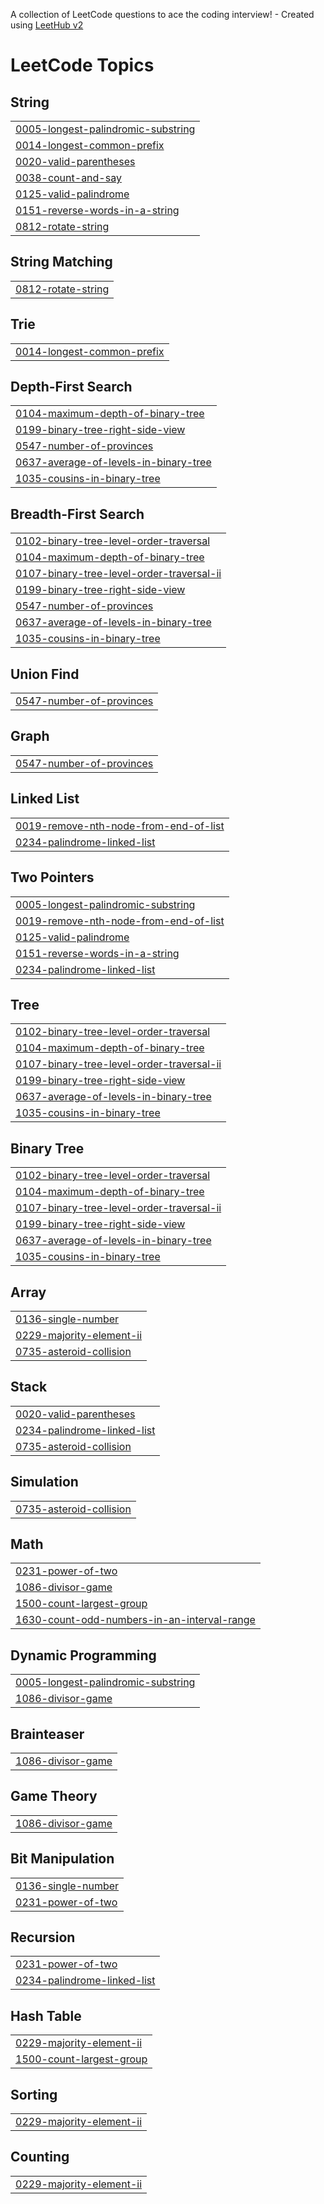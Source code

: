 A collection of LeetCode questions to ace the coding interview! - Created using [LeetHub v2](https://github.com/arunbhardwaj/LeetHub-2.0)
<!---LeetCode Topics Start-->
# LeetCode Topics
## String
|  |
| ------- |
| [0005-longest-palindromic-substring](https://github.com/sakthivel-sivakumar/LEARN-DSA/tree/master/0005-longest-palindromic-substring) |
| [0014-longest-common-prefix](https://github.com/sakthivel-sivakumar/LEARN-DSA/tree/master/0014-longest-common-prefix) |
| [0020-valid-parentheses](https://github.com/sakthivel-sivakumar/LEARN-DSA/tree/master/0020-valid-parentheses) |
| [0038-count-and-say](https://github.com/sakthivel-sivakumar/LEARN-DSA/tree/master/0038-count-and-say) |
| [0125-valid-palindrome](https://github.com/sakthivel-sivakumar/LEARN-DSA/tree/master/0125-valid-palindrome) |
| [0151-reverse-words-in-a-string](https://github.com/sakthivel-sivakumar/LEARN-DSA/tree/master/0151-reverse-words-in-a-string) |
| [0812-rotate-string](https://github.com/sakthivel-sivakumar/LEARN-DSA/tree/master/0812-rotate-string) |
## String Matching
|  |
| ------- |
| [0812-rotate-string](https://github.com/sakthivel-sivakumar/LEARN-DSA/tree/master/0812-rotate-string) |
## Trie
|  |
| ------- |
| [0014-longest-common-prefix](https://github.com/sakthivel-sivakumar/LEARN-DSA/tree/master/0014-longest-common-prefix) |
## Depth-First Search
|  |
| ------- |
| [0104-maximum-depth-of-binary-tree](https://github.com/sakthivel-sivakumar/LEARN-DSA/tree/master/0104-maximum-depth-of-binary-tree) |
| [0199-binary-tree-right-side-view](https://github.com/sakthivel-sivakumar/LEARN-DSA/tree/master/0199-binary-tree-right-side-view) |
| [0547-number-of-provinces](https://github.com/sakthivel-sivakumar/LEARN-DSA/tree/master/0547-number-of-provinces) |
| [0637-average-of-levels-in-binary-tree](https://github.com/sakthivel-sivakumar/LEARN-DSA/tree/master/0637-average-of-levels-in-binary-tree) |
| [1035-cousins-in-binary-tree](https://github.com/sakthivel-sivakumar/LEARN-DSA/tree/master/1035-cousins-in-binary-tree) |
## Breadth-First Search
|  |
| ------- |
| [0102-binary-tree-level-order-traversal](https://github.com/sakthivel-sivakumar/LEARN-DSA/tree/master/0102-binary-tree-level-order-traversal) |
| [0104-maximum-depth-of-binary-tree](https://github.com/sakthivel-sivakumar/LEARN-DSA/tree/master/0104-maximum-depth-of-binary-tree) |
| [0107-binary-tree-level-order-traversal-ii](https://github.com/sakthivel-sivakumar/LEARN-DSA/tree/master/0107-binary-tree-level-order-traversal-ii) |
| [0199-binary-tree-right-side-view](https://github.com/sakthivel-sivakumar/LEARN-DSA/tree/master/0199-binary-tree-right-side-view) |
| [0547-number-of-provinces](https://github.com/sakthivel-sivakumar/LEARN-DSA/tree/master/0547-number-of-provinces) |
| [0637-average-of-levels-in-binary-tree](https://github.com/sakthivel-sivakumar/LEARN-DSA/tree/master/0637-average-of-levels-in-binary-tree) |
| [1035-cousins-in-binary-tree](https://github.com/sakthivel-sivakumar/LEARN-DSA/tree/master/1035-cousins-in-binary-tree) |
## Union Find
|  |
| ------- |
| [0547-number-of-provinces](https://github.com/sakthivel-sivakumar/LEARN-DSA/tree/master/0547-number-of-provinces) |
## Graph
|  |
| ------- |
| [0547-number-of-provinces](https://github.com/sakthivel-sivakumar/LEARN-DSA/tree/master/0547-number-of-provinces) |
## Linked List
|  |
| ------- |
| [0019-remove-nth-node-from-end-of-list](https://github.com/sakthivel-sivakumar/LEARN-DSA/tree/master/0019-remove-nth-node-from-end-of-list) |
| [0234-palindrome-linked-list](https://github.com/sakthivel-sivakumar/LEARN-DSA/tree/master/0234-palindrome-linked-list) |
## Two Pointers
|  |
| ------- |
| [0005-longest-palindromic-substring](https://github.com/sakthivel-sivakumar/LEARN-DSA/tree/master/0005-longest-palindromic-substring) |
| [0019-remove-nth-node-from-end-of-list](https://github.com/sakthivel-sivakumar/LEARN-DSA/tree/master/0019-remove-nth-node-from-end-of-list) |
| [0125-valid-palindrome](https://github.com/sakthivel-sivakumar/LEARN-DSA/tree/master/0125-valid-palindrome) |
| [0151-reverse-words-in-a-string](https://github.com/sakthivel-sivakumar/LEARN-DSA/tree/master/0151-reverse-words-in-a-string) |
| [0234-palindrome-linked-list](https://github.com/sakthivel-sivakumar/LEARN-DSA/tree/master/0234-palindrome-linked-list) |
## Tree
|  |
| ------- |
| [0102-binary-tree-level-order-traversal](https://github.com/sakthivel-sivakumar/LEARN-DSA/tree/master/0102-binary-tree-level-order-traversal) |
| [0104-maximum-depth-of-binary-tree](https://github.com/sakthivel-sivakumar/LEARN-DSA/tree/master/0104-maximum-depth-of-binary-tree) |
| [0107-binary-tree-level-order-traversal-ii](https://github.com/sakthivel-sivakumar/LEARN-DSA/tree/master/0107-binary-tree-level-order-traversal-ii) |
| [0199-binary-tree-right-side-view](https://github.com/sakthivel-sivakumar/LEARN-DSA/tree/master/0199-binary-tree-right-side-view) |
| [0637-average-of-levels-in-binary-tree](https://github.com/sakthivel-sivakumar/LEARN-DSA/tree/master/0637-average-of-levels-in-binary-tree) |
| [1035-cousins-in-binary-tree](https://github.com/sakthivel-sivakumar/LEARN-DSA/tree/master/1035-cousins-in-binary-tree) |
## Binary Tree
|  |
| ------- |
| [0102-binary-tree-level-order-traversal](https://github.com/sakthivel-sivakumar/LEARN-DSA/tree/master/0102-binary-tree-level-order-traversal) |
| [0104-maximum-depth-of-binary-tree](https://github.com/sakthivel-sivakumar/LEARN-DSA/tree/master/0104-maximum-depth-of-binary-tree) |
| [0107-binary-tree-level-order-traversal-ii](https://github.com/sakthivel-sivakumar/LEARN-DSA/tree/master/0107-binary-tree-level-order-traversal-ii) |
| [0199-binary-tree-right-side-view](https://github.com/sakthivel-sivakumar/LEARN-DSA/tree/master/0199-binary-tree-right-side-view) |
| [0637-average-of-levels-in-binary-tree](https://github.com/sakthivel-sivakumar/LEARN-DSA/tree/master/0637-average-of-levels-in-binary-tree) |
| [1035-cousins-in-binary-tree](https://github.com/sakthivel-sivakumar/LEARN-DSA/tree/master/1035-cousins-in-binary-tree) |
## Array
|  |
| ------- |
| [0136-single-number](https://github.com/sakthivel-sivakumar/LEARN-DSA/tree/master/0136-single-number) |
| [0229-majority-element-ii](https://github.com/sakthivel-sivakumar/LEARN-DSA/tree/master/0229-majority-element-ii) |
| [0735-asteroid-collision](https://github.com/sakthivel-sivakumar/LEARN-DSA/tree/master/0735-asteroid-collision) |
## Stack
|  |
| ------- |
| [0020-valid-parentheses](https://github.com/sakthivel-sivakumar/LEARN-DSA/tree/master/0020-valid-parentheses) |
| [0234-palindrome-linked-list](https://github.com/sakthivel-sivakumar/LEARN-DSA/tree/master/0234-palindrome-linked-list) |
| [0735-asteroid-collision](https://github.com/sakthivel-sivakumar/LEARN-DSA/tree/master/0735-asteroid-collision) |
## Simulation
|  |
| ------- |
| [0735-asteroid-collision](https://github.com/sakthivel-sivakumar/LEARN-DSA/tree/master/0735-asteroid-collision) |
## Math
|  |
| ------- |
| [0231-power-of-two](https://github.com/sakthivel-sivakumar/LEARN-DSA/tree/master/0231-power-of-two) |
| [1086-divisor-game](https://github.com/sakthivel-sivakumar/LEARN-DSA/tree/master/1086-divisor-game) |
| [1500-count-largest-group](https://github.com/sakthivel-sivakumar/LEARN-DSA/tree/master/1500-count-largest-group) |
| [1630-count-odd-numbers-in-an-interval-range](https://github.com/sakthivel-sivakumar/LEARN-DSA/tree/master/1630-count-odd-numbers-in-an-interval-range) |
## Dynamic Programming
|  |
| ------- |
| [0005-longest-palindromic-substring](https://github.com/sakthivel-sivakumar/LEARN-DSA/tree/master/0005-longest-palindromic-substring) |
| [1086-divisor-game](https://github.com/sakthivel-sivakumar/LEARN-DSA/tree/master/1086-divisor-game) |
## Brainteaser
|  |
| ------- |
| [1086-divisor-game](https://github.com/sakthivel-sivakumar/LEARN-DSA/tree/master/1086-divisor-game) |
## Game Theory
|  |
| ------- |
| [1086-divisor-game](https://github.com/sakthivel-sivakumar/LEARN-DSA/tree/master/1086-divisor-game) |
## Bit Manipulation
|  |
| ------- |
| [0136-single-number](https://github.com/sakthivel-sivakumar/LEARN-DSA/tree/master/0136-single-number) |
| [0231-power-of-two](https://github.com/sakthivel-sivakumar/LEARN-DSA/tree/master/0231-power-of-two) |
## Recursion
|  |
| ------- |
| [0231-power-of-two](https://github.com/sakthivel-sivakumar/LEARN-DSA/tree/master/0231-power-of-two) |
| [0234-palindrome-linked-list](https://github.com/sakthivel-sivakumar/LEARN-DSA/tree/master/0234-palindrome-linked-list) |
## Hash Table
|  |
| ------- |
| [0229-majority-element-ii](https://github.com/sakthivel-sivakumar/LEARN-DSA/tree/master/0229-majority-element-ii) |
| [1500-count-largest-group](https://github.com/sakthivel-sivakumar/LEARN-DSA/tree/master/1500-count-largest-group) |
## Sorting
|  |
| ------- |
| [0229-majority-element-ii](https://github.com/sakthivel-sivakumar/LEARN-DSA/tree/master/0229-majority-element-ii) |
## Counting
|  |
| ------- |
| [0229-majority-element-ii](https://github.com/sakthivel-sivakumar/LEARN-DSA/tree/master/0229-majority-element-ii) |
<!---LeetCode Topics End-->
